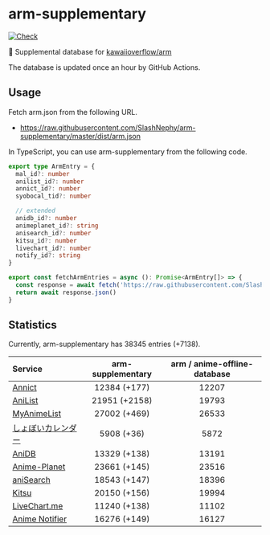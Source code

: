 # arm-supplementary

[![Check](https://github.com/SlashNephy/arm-supplementary/actions/workflows/check-node.yml/badge.svg)](https://github.com/SlashNephy/arm-supplementary/actions/workflows/check-node.yml)

💊 Supplemental database for [kawaiioverflow/arm](https://github.com/kawaiioverflow/arm)

The database is updated once an hour by GitHub Actions.

## Usage

Fetch arm.json from the following URL.

- https://raw.githubusercontent.com/SlashNephy/arm-supplementary/master/dist/arm.json

In TypeScript, you can use arm-supplementary from the following code.

```TypeScript
export type ArmEntry = {
  mal_id?: number
  anilist_id?: number
  annict_id?: number
  syobocal_tid?: number

  // extended
  anidb_id?: number
  animeplanet_id?: string
  anisearch_id?: number
  kitsu_id?: number
  livechart_id?: number
  notify_id?: string
}

export const fetchArmEntries = async (): Promise<ArmEntry[]> => {
  const response = await fetch('https://raw.githubusercontent.com/SlashNephy/arm-supplementary/master/dist/arm.json')
  return await response.json()
}
```

## Statistics

Currently, arm-supplementary has 38345 entries (+7138).

| Service                                     | arm-supplementary | arm / anime-offline-database |
| :------------------------------------------ | :---------------: | :--------------------------: |
| [Annict](https://annict.com)                |   12384 (+177)    |            12207             |
| [AniList](https://anilist.co)               |   21951 (+2158)   |            19793             |
| [MyAnimeList](https://myanimelist.net)      |   27002 (+469)    |            26533             |
| [しょぼいカレンダー](https://cal.syoboi.jp) |    5908 (+36)     |             5872             |
| [AniDB](https://anidb.net)                  |   13329 (+138)    |            13191             |
| [Anime-Planet](https://anime-planet.com)    |   23661 (+145)    |            23516             |
| [aniSearch](https://anisearch.com)          |   18543 (+147)    |            18396             |
| [Kitsu](https://kitsu.io)                   |   20150 (+156)    |            19994             |
| [LiveChart.me](https://livechart.me)        |   11240 (+138)    |            11102             |
| [Anime Notifier](https://notify.moe)        |   16276 (+149)    |            16127             |
